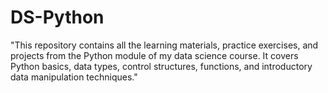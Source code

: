 # DS-Python
"This repository contains all the learning materials, practice exercises, and projects from the Python module of my data science course. It covers Python basics, data types, control structures, functions, and introductory data manipulation techniques."
